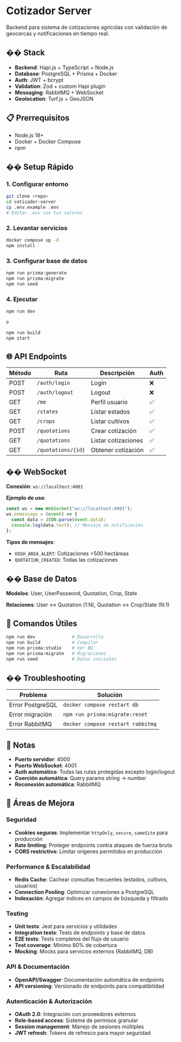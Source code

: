 # Cotizador Server

Backend para sistema de cotizaciones agrícolas con validación de geocercas y notificaciones en tiempo real.

## �� Stack

- **Backend**: Hapi.js + TypeScript + Node.js
- **Database**: PostgreSQL + Prisma + Docker
- **Auth**: JWT + bcrypt
- **Validation**: Zod + custom Hapi plugin
- **Messaging**: RabbitMQ + WebSocket
- **Geolocation**: Turf.js + GeoJSON

## 📋 Prerrequisitos

- Node.js 18+
- Docker + Docker Compose
- npm

## ��️ Setup Rápido

### 1. **Configurar entorno**
```bash
git clone <repo>
cd cotizador-server
cp .env.example .env
# Editar .env con tus valores
```

### 2. **Levantar servicios**
```bash
docker compose up -d
npm install
```

### 3. **Configurar base de datos**
```bash
npm run prisma:generate
npm run prisma:migrate
npm run seed
```

### 4. **Ejecutar**
```bash
npm run dev

o

npm run build
npm start
```

## 🌐 API Endpoints

| Método | Ruta | Descripción | Auth |
|--------|------|-------------|------|
| POST | `/auth/login` | Login | ❌ |
| POST | `/auth/logout` | Logout | ❌ |
| GET | `/me` | Perfil usuario | ✅ |
| GET | `/states` | Listar estados | ✅ |
| GET | `/crops` | Listar cultivos | ✅ |
| POST | `/quotations` | Crear cotización | ✅ |
| GET | `/quotations` | Listar cotizaciones | ✅ |
| GET | `/quotations/{id}` | Obtener cotización | ✅ |

## �� WebSocket

**Conexión**: `ws://localhost:4001`

**Ejemplo de uso**:
```javascript
const ws = new WebSocket("ws://localhost:4001");
ws.onmessage = (event) => {
  const data = JSON.parse(event.data);
  console.log(data.text); // Mensaje de notificación
};
```

**Tipos de mensajes**:
- `HIGH_AREA_ALERT`: Cotizaciones >500 hectáreas
- `QUOTATION_CREATED`: Todas las cotizaciones

## ��️ Base de Datos

**Modelos**: User, UserPassword, Quotation, Crop, State

**Relaciones**: User ↔ Quotation (1:N), Quotation ↔ Crop/State (N:1)

## 🔧 Comandos Útiles

```bash
npm run dev              # Desarrollo
npm run build            # Compilar
npm run prisma:studio    # Ver BD
npm run prisma:migrate   # Migraciones
npm run seed             # Datos iniciales
```

## �� Troubleshooting

| Problema | Solución |
|----------|----------|
| Error PostgreSQL | `docker compose restart db` |
| Error migración | `npm run prisma:migrate:reset` |
| Error RabbitMQ | `docker compose restart rabbitmq` |

## 📝 Notas

- **Puerto servidor**: 4000
- **Puerto WebSocket**: 4001
- **Auth automático**: Todas las rutas protegidas excepto login/logout
- **Coerción automática**: Query params string → number
- **Reconexión automática**: RabbitMQ

## 🚀 Áreas de Mejora

### **Seguridad**
- **Cookies seguras**: Implementar `httpOnly`, `secure`, `sameSite` para producción
- **Rate limiting**: Proteger endpoints contra ataques de fuerza bruta
- **CORS restrictivo**: Limitar orígenes permitidos en producción

### **Performance & Escalabilidad**
- **Redis Cache**: Cachear consultas frecuentes (estados, cultivos, usuarios)
- **Connection Pooling**: Optimizar conexiones a PostgreSQL
- **Indexación**: Agregar índices en campos de búsqueda y filtrado

### **Testing**
- **Unit tests**: Jest para servicios y utilidades
- **Integration tests**: Tests de endpoints y base de datos
- **E2E tests**: Tests completos del flujo de usuario
- **Test coverage**: Mínimo 80% de cobertura
- **Mocking**: Mocks para servicios externos (RabbitMQ, DB)

### **API & Documentación**
- **OpenAPI/Swagger**: Documentación automática de endpoints
- **API versioning**: Versionado de endpoints para compatibilidad

### **Autenticación & Autorización**
- **OAuth 2.0**: Integración con proveedores externos
- **Role-based access**: Sistema de permisos granular
- **Session management**: Manejo de sesiones múltiples
- **JWT refresh**: Tokens de refresco para mayor seguridad